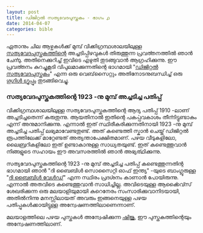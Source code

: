 ```yaml
---
layout: post
title: ഡിജിറ്റൽ സത്യവേദപുസ്തകം - ഭാഗം ൧
date: 2014-04-07
categories: bible
---
```


ഏതാനും ചില ആഴ്ചകൾക്ക് മുമ്പ് വിക്കിഗ്രന്ഥശാലയിലുള്ള [സത്യവേദപുസ്തകത്തിന്റെ] അച്ചടിപ്പിഴവുകൾ തിരുത്തുന്ന
പ്രവൎത്തനത്തിൽ ഞാൻ ചേൎന്നു. അതിനെക്കുറിച്ച് ഇവിടെ എഴുതി തുടങ്ങുവാൻ ആഗ്രഹിക്കുന്നു. ഈ പ്രവൎത്തനം
കുറച്ചുകൂടി വിപുലമാക്കുന്നതിന്റെ ഭാഗമായി "[ഡിജിറ്റൽ സത്യവേദപുസ്തകം]" എന്ന ഒരു വെബ്‌സൈറ്റും
അതിനോടനുബന്ധിച്ച് ഒരു [ഗൂഗിൾ ഗ്രൂപ്പും] തുടങ്ങിവെച്ചു.

[സത്യവേദപുസ്തകത്തിന്റെ]: https://ml.wikisource.org/wiki/ഉപയോക്താവ്:BaijuMuthukadan/പ്രവർത്തനങ്ങൾ
[ഡിജിറ്റൽ സത്യവേദപുസ്തകം]: http://sathyavedapusthakam.in/
[ഗൂഗിൾ ഗ്രൂപ്പും]: https://groups.google.com/d/forum/sathyavedapusthakam

### സത്യവേദപുസ്തകത്തിന്റെ 1923 -നു മുമ്പ് അച്ചടിച്ച പതിപ്പ്

വിക്കിഗ്രന്ഥശാലയിലുള്ള സത്യവേദപുസ്തകത്തിന്റെ ആദ്യ പതിപ്പ് 1910 -ലാണ് അച്ചടിച്ചതെന്ന് കരുതുന്നു.
ആയതിനാൽ ഇതിന്റെ പകൎപ്പവകാശം തീൎന്നിട്ടുണ്ടാകും എന്ന് അനുമാനിക്കുന്നു. എന്നാൽ ഇത് സ്ഥിരീകരിക്കുന്നതിനായി
1923 -നു മുമ്പ് അച്ചടിച്ച പതിപ്പ് ലഭ്യമാവേണ്ടതുണ്ട്. അത് കണ്ടെത്തി സ്കാൻ ചെയ്ത് ഡിജിറ്റൽ രൂപത്തിലേക്ക് മാറ്റേണ്ടത്
അത്യന്താപേക്ഷിതമാണ്. പഴയ വീടുകളിലോ, ലൈബ്രറികളിലോ ഇത് ഉണ്ടാകാനുള്ള സാധ്യതയുണ്ട്. ഇത് കണ്ടെത്തുവാൻ
നിങ്ങളുടെ സഹായം ഈ അവസരത്തിൽ ഞാൻ അഭ്യൎത്ഥിക്കുന്നു.

സത്യവേദപുസ്തകത്തിന്റെ 1923 -നു മുമ്പ് അച്ചടിച്ച പതിപ്പ് കണ്ടെത്തുന്നതിന്റ ഭാഗമായി ഞാൻ "ദി ബൈബിൾ സൊസൈറ്റി
ഓഫ് ഇന്ത്യ" -യുടെ ബാംഗ്ലൂരുള്ള "[ദി ബൈബിൾ വേൾഡ്]" എന്ന സ്ഥിരം പ്രദൎശനം കാണാൻ പോയിരുന്നു. എന്നാൽ അതവിടെ
കണ്ടെത്തുവാൻ സാധിച്ചില്ല. അവിടെയുള്ള ആൎക്കൈവ്സ് ശേഖരിക്കുന്ന ഒരു മലയാളിയുമായി കുറെനേരം സംസാരിക്കുവാനിടയായി,
അതിൽനിന്നു മനസ്സിലായത് അവരും ഇങ്ങനെയുള്ള പഴയ പതിപ്പുകൾക്കായിട്ടുള്ള അന്വേഷണത്തിലാണെന്നാണ്.

മലയാളത്തിലെ പഴയ പുസ്തകൾ അന്വേഷിക്കുന്ന [ഷിജു], ഈ പുസ്തകത്തിന്റെയും അന്വേഷണത്തിലാണ്.

[ദി ബൈബിൾ വേൾഡ്]: http://www.bsind.org/the_bible_world.html
[ഷിജു]: http://shijualex.in/

